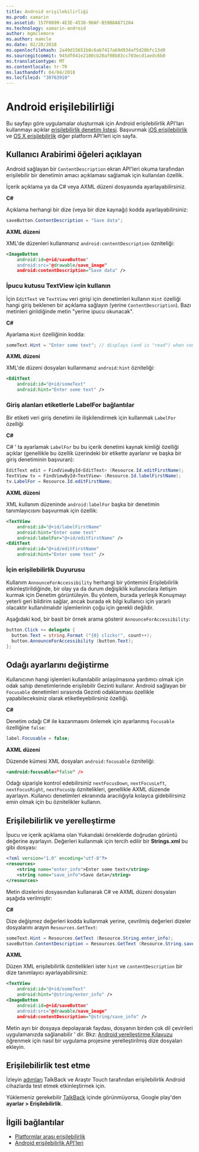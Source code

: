 ```yaml
---
title: Android erişilebilirliği
ms.prod: xamarin
ms.assetid: 157F0899-4E3E-4538-90AF-B59B8A871204
ms.technology: xamarin-android
author: mgmclemore
ms.author: mamcle
ms.date: 02/28/2018
ms.openlocfilehash: 2a49d15651b8c6ab7417a69d934af5d20bfc13d0
ms.sourcegitcommit: 945df041e2180cb20af08b83cc703ecd1aedc6b0
ms.translationtype: MT
ms.contentlocale: tr-TR
ms.lasthandoff: 04/04/2018
ms.locfileid: "30763910"
---
```

# <a name="accessibility-on-android"></a>Android erişilebilirliği

Bu sayfayı göre uygulamalar oluşturmak için Android erişilebilirlik API'ları kullanmayı açıklar [erişilebilirlik denetim listesi](~/cross-platform/app-fundamentals/accessibility.md).
Başvurmak [iOS erişilebilirlik](~/ios/app-fundamentals/accessibility.md) ve [OS X erişilebilirlik](~/mac/app-fundamentals/accessibility.md) diğer platform API'leri için sayfa.


## <a name="describing-ui-elements"></a>Kullanıcı Arabirimi öğeleri açıklayan

Android sağlayan bir `ContentDescription` ekran API'leri okuma tarafından erişilebilir bir denetimin amacı açıklaması sağlamak için kullanılan özellik.

İçerik açıklama ya da C# veya AXML düzeni dosyasında ayarlayabilirsiniz.

**C#**

Açıklama herhangi bir dize (veya bir dize kaynağı) kodda ayarlayabilirsiniz:

```csharp
saveButton.ContentDescription = "Save data";
```

**AXML düzeni**

XML'de düzenleri kullanmanız `android:contentDescription` özniteliği:

```xml
<ImageButton
    android:id=@+id/saveButton"
    android:src="@drawable/save_image"
    android:contentDescription="Save data" />
```

### <a name="use-hint-for-textview"></a>İpucu kutusu TextView için kullanın

İçin `EditText` ve `TextView` veri girişi için denetimleri kullanın `Hint` özelliği hangi giriş beklenen bir açıklama sağlayın (yerine `ContentDescription`).
Bazı metinleri girildiğinde metin "yerine ipucu okunacak".

**C#**

Ayarlama `Hint` özelliğinin kodda:

```csharp
someText.Hint = "Enter some text"; // displays (and is "read") when control is empty
```

**AXML düzeni**

XML'de düzeni dosyaları kullanmanız `android:hint` özniteliği:

```xml
<EditText
    android:id="@+id/someText"
    android:hint="Enter some text" />
```


### <a name="labelfor-links-input-fields-with-labels"></a>Giriş alanları etiketlerle LabelFor bağlantılar

Bir etiketi veri giriş denetimi ile ilişkilendirmek için kullanmak `LabelFor` özelliği

**C#**

C# ' ta ayarlamak `LabelFor` bu bu içerik denetimi kaynak kimliği özelliği açıklar (genellikle bu özellik üzerindeki bir etikette ayarlanır ve başka bir giriş denetiminin başvuran):

```csharp
EditText edit = FindViewById<EditText> (Resource.Id.editFirstName);
TextView tv = FindViewById<TextView> (Resource.Id.labelFirstName);
tv.LabelFor = Resource.Id.editFirstName;
```

**AXML düzeni**

XML kullanım düzeninde `android:labelFor` başka bir denetimin tanımlayıcısını başvurmak için özellik:

```xml
<TextView
    android:id="@+id/labelFirstName"
    android:hint="Enter some text"
    android:labelFor="@+id/editFirstName" />
<EditText
    android:id="@+id/editFirstName"
    android:hint="Enter some text" />
```

### <a name="announce-for-accessibility"></a>İçin erişilebilirlik Duyurusu

Kullanım `AnnounceForAccessibility` herhangi bir yöntemini Erişilebilirlik etkinleştirildiğinde, bir olay ya da durum değişiklik kullanıcılara iletişim kurmak için Denetim görüntüleyin. Bu yöntem, burada yerleşik Konuşmayı yeterli geri bildirim sağlar, ancak burada ek bilgi kullanıcı için yararlı olacaktır kullanılmalıdır işlemlerinin çoğu için gerekli değildir.

Aşağıdaki kod, bir basit bir örnek arama gösterir `AnnounceForAccessibility`:

```csharp
button.Click += delegate {
  button.Text = string.Format ("{0} clicks!", count++);
  button.AnnounceForAccessibility (button.Text);
};
```

## <a name="changing-focus-settings"></a>Odağı ayarlarını değiştirme

Kullanıcının hangi işlemleri kullanılabilir anlaşılmasına yardımcı olmak için odak sahip denetimlerinde erişilebilir Gezinti kullanır. Android sağlayan bir `Focusable` denetimleri sırasında Gezinti odaklanması özellikle yapabileceksiniz olarak etiketleyebilirsiniz özelliği.

**C#**

Denetim odağı C# ile kazanmasını önlemek için ayarlanmış `Focusable` özelliğine `false`:

```csharp
label.Focusable = false;
```

**AXML düzeni**

Düzende kümesi XML dosyaları `android:focusable` özniteliği:

```xml
<android:focusable="false" />
```

Odağı siparişle kontrol edebilirsiniz `nextFocusDown`, `nextFocusLeft`, `nextFocusRight`, `nextFocusUp` öznitelikleri, genellikle AXML düzende ayarlayın. Kullanıcı denetimleri ekranında aracılığıyla kolayca gidebilirsiniz emin olmak için bu öznitelikler kullanın.


## <a name="accessibility-and-localization"></a>Erişilebilirlik ve yerelleştirme

İpucu ve içerik açıklama olan Yukarıdaki örneklerde doğrudan görüntü değerine ayarlayın. Değerleri kullanmak için tercih edilir bir **Strings.xml** bu gibi dosyası:

```xml
<?xml version="1.0" encoding="utf-8"?>
<resources>
    <string name="enter_info">Enter some text</string>
    <string name="save_info">Save data</string>
</resources>
```

Metin dizelerini dosyasından kullanarak C# ve AXML düzeni dosyaları aşağıda verilmiştir:

**C#**

Dize değişmez değerleri kodda kullanmak yerine, çevrilmiş değerleri dizeler dosyalarını arayın `Resources.GetText`:

```csharp
someText.Hint = Resources.GetText (Resource.String.enter_info);
saveButton.ContentDescription = Resources.GetText (Resource.String.save_info);
```

**AXML**

Düzen XML erişilebilirlik öznitelikleri ister `hint` ve `contentDescription` bir dize tanımlayıcı ayarlayabilirsiniz:

```xml
<TextView
    android:id="@+id/someText"
    android:hint="@string/enter_info" />
<ImageButton
    android:id=@+id/saveButton"
    android:src="@drawable/save_image"
    android:contentDescription="@string/save_info" />
```

Metin ayrı bir dosyaya depolayarak faydası, dosyanın birden çok dil çevirileri uygulamanızda sağlanabilir ' dir. Bkz: [Android yerelleştirme Kılavuzu](~/android/app-fundamentals/localization.md) öğrenmek için nasıl bir uygulama projesine yerelleştirilmiş dize dosyaları ekleyin.


## <a name="testing-accessibility"></a>Erişilebilirlik test etme

İzleyin [adımları](http://developer.android.com/training/accessibility/testing.html#how-to) TalkBack ve Araştır Touch tarafından erişilebilirlik Android cihazlarda test etmek etkinleştirmek için.

Yüklemeniz gerekebilir [TalkBack](https://play.google.com/store/apps/details?id=com.google.android.marvin.talkback) içinde görünmüyorsa, Google play'den **ayarlar > Erişilebilirlik**.


## <a name="related-links"></a>İlgili bağlantılar

- [Platformlar arası erişilebilirlik](~/cross-platform/app-fundamentals/accessibility.md)
- [Android erişilebilirlik API'leri](http://developer.android.com/guide/topics/ui/accessibility/index.html)
